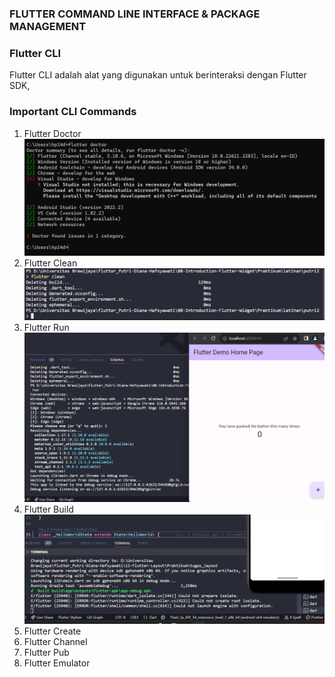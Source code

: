 ### FLUTTER COMMAND LINE INTERFACE & PACKAGE MANAGEMENT

### Flutter CLI
 Flutter CLI adalah alat yang digunakan untuk berinteraksi dengan Flutter SDK,

 ### Important CLI Commands
 1. Flutter Doctor
    ![Flutter doctor](Screenshoot/flutter_doctor.png)
 2. Flutter Clean 
    ![Flutter clean](Screenshoot/soal5-prio1.png)
 3. Flutter Run 
    ![Flutter run](Screenshoot/soal3-prio1.png)
 4. Flutter Build
    ![Flutter run](Screenshoot/flutter_build.png)
 5. Flutter Create
 6. Flutter Channel
 7. Flutter Pub
 8. Flutter Emulator